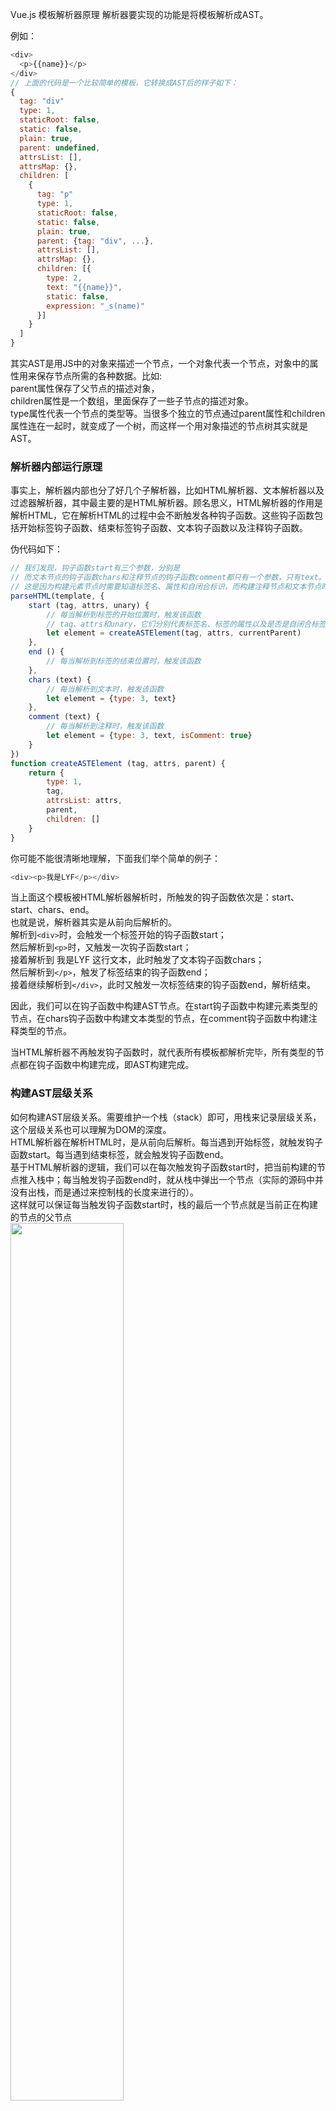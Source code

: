 Vue.js 模板解析器原理
解析器要实现的功能是将模板解析成AST。

例如：
``` javascript
<div>
  <p>{{name}}</p>
</div>
// 上面的代码是一个比较简单的模板，它转换成AST后的样子如下：
{
  tag: "div"
  type: 1,
  staticRoot: false,
  static: false,
  plain: true,
  parent: undefined,
  attrsList: [],
  attrsMap: {},
  children: [
    {
      tag: "p"
      type: 1,
      staticRoot: false,
      static: false,
      plain: true,
      parent: {tag: "div", ...},
      attrsList: [],
      attrsMap: {},
      children: [{
        type: 2,
        text: "{{name}}",
        static: false,
        expression: "_s(name)"
      }]
    }
  ]
}
```

其实AST是用JS中的对象来描述一个节点，一个对象代表一个节点，对象中的属性用来保存节点所需的各种数据。比如:<br>
parent属性保存了父节点的描述对象，<br>
children属性是一个数组，里面保存了一些子节点的描述对象。<br>
type属性代表一个节点的类型等。当很多个独立的节点通过parent属性和children属性连在一起时，就变成了一个树，而这样一个用对象描述的节点树其实就是AST。

### 解析器内部运行原理

事实上，解析器内部也分了好几个子解析器，比如HTML解析器、文本解析器以及过滤器解析器，其中最主要的是HTML解析器。顾名思义，HTML解析器的作用是解析HTML，它在解析HTML的过程中会不断触发各种钩子函数。这些钩子函数包括开始标签钩子函数、结束标签钩子函数、文本钩子函数以及注释钩子函数。

伪代码如下：
``` javascript
// 我们发现，钩子函数start有三个参数，分别是
// 而文本节点的钩子函数chars和注释节点的钩子函数comment都只有一个参数，只有text。
// 这是因为构建元素节点时需要知道标签名、属性和自闭合标识，而构建注释节点和文本节点时只需要知道文本即可。
parseHTML(template, {
    start (tag, attrs, unary) {
        // 每当解析到标签的开始位置时，触发该函数
        // tag、attrs和unary，它们分别代表标签名、标签的属性以及是否是自闭合标签。
        let element = createASTElement(tag, attrs, currentParent)
    },
    end () {
        // 每当解析到标签的结束位置时，触发该函数
    },
    chars (text) {
        // 每当解析到文本时，触发该函数
        let element = {type: 3, text}
    },
    comment (text) {
        // 每当解析到注释时，触发该函数
        let element = {type: 3, text, isComment: true}
    }
})
function createASTElement (tag, attrs, parent) {
    return {
        type: 1,
        tag,
        attrsList: attrs,
        parent,
        children: []
    }
}
```

你可能不能很清晰地理解，下面我们举个简单的例子：

``` javascript
<div><p>我是LYF</p></div>
```
当上面这个模板被HTML解析器解析时，所触发的钩子函数依次是：start、start、chars、end。<br/>
也就是说，解析器其实是从前向后解析的。<br/>
解析到`<div>`时，会触发一个标签开始的钩子函数start；<br/>
然后解析到`<p>`时，又触发一次钩子函数start；<br/>
接着解析到 我是LYF 这行文本，此时触发了文本钩子函数chars；<br/>
然后解析到`</p>`，触发了标签结束的钩子函数end；<br/>
接着继续解析到`</div>`，此时又触发一次标签结束的钩子函数end，解析结束。<br/>

因此，我们可以在钩子函数中构建AST节点。在start钩子函数中构建元素类型的节点，在chars钩子函数中构建文本类型的节点，在comment钩子函数中构建注释类型的节点。

当HTML解析器不再触发钩子函数时，就代表所有模板都解析完毕，所有类型的节点都在钩子函数中构建完成，即AST构建完成。

### 构建AST层级关系
如何构建AST层级关系。需要维护一个栈（stack）即可，用栈来记录层级关系，这个层级关系也可以理解为DOM的深度。<br>
HTML解析器在解析HTML时，是从前向后解析。每当遇到开始标签，就触发钩子函数start。每当遇到结束标签，就会触发钩子函数end。<br>
基于HTML解析器的逻辑，我们可以在每次触发钩子函数start时，把当前构建的节点推入栈中；每当触发钩子函数end时，就从栈中弹出一个节点（实际的源码中并没有出栈，而是通过来控制栈的长度来进行的）。<br>
这样就可以保证每当触发钩子函数start时，栈的最后一个节点就是当前正在构建的节点的父节点<br>
<img src="./images/data8.png" width="60%">

下面我们用一个具体的例子来描述如何从无到有构建一个带层级关系的AST。

假设有这样一个模板：
``` javascript
<div>
    <h1>我是LYF</h1>
    <p>我今年18岁</p>
</div>
```
构建AST的过程，具体如下。

(1) 模板的开始位置是div的开始标签，于是会触发钩子函数start。start触发后，会先构建一个div节点。此时发现栈是空的，这说明div节点是根节点，因为它没有父节点。最后，将div节点推入栈中，并将模板字符串中的div开始标签从模板中截取掉。

(2) 这时模板的开始位置是一些空格，这些空格会触发文本节点的钩子函数，在钩子函数里会忽略这些空格。同时会在模板中将这些空格截取掉。

(3) 这时模板的开始位置是h1的开始标签，于是会触发钩子函数start。与前面流程一样，start触发后，会先构建一个h1节点。此时发现栈的最后一个节点是div节点，这说明h1节点的父节点是div，于是将h1添加到div的子节点中，并且将h1节点推入栈中，同时从模板中将h1的开始标签截取掉。

(4) 这时模板的开始位置是一段文本，于是会触发钩子函数chars。chars触发后，会先构建一个文本节点，此时发现栈中的最后一个节点是h1，这说明文本节点的父节点是h1，于是将文本节点添加到h1节点的子节点中。由于文本节点没有子节点，所以文本节点不会被推入栈中。最后，将文本从模板中截取掉。

(5) 这时模板的开始位置是h1结束标签，于是会触发钩子函数end。end触发后，会把栈中最后一个节点弹出来。

(6) 与第(2)步一样，这时模板的开始位置是一些空格，这些空格会触发文本节点的钩子函数，在钩子函数里会忽略这些空格。同时会在模板中将这些空格截取掉。

(7) 这时模板的开始位置是p开始标签，于是会触发钩子函数start。start触发后，会先构建一个p节点。由于第(5)步已经从栈中弹出了一个节点，所以此时栈中的最后一个节点是div，这说明p节点的父节点是div。于是将p推入div的子节点中，最后将p推入到栈中，并将p的开始标签从模板中截取掉。

(8) 这时模板的开始位置又是一段文本，于是会触发钩子函数chars。当chars触发后，会先构建一个文本节点，此时发现栈中的最后一个节点是p节点，这说明文本节点的父节点是p节点。于是将文本节点推入p节点的子节点中，并将文本从模板中截取掉。

(9) 这时模板的开始位置是p的结束标签，于是会触发钩子函数end。当end触发后，会从栈中弹出一个节点出来，也就是把p标签从栈中弹出来，并将p的结束标签从模板中截取掉。

(10) 与第(2)步和第(6)步一样，这时模板的开始位置是一些空格，这些空格会触发文本节点的钩子函数并且在钩子函数里会忽略这些空格。同时会在模板中将这些空格截取掉。

(11) 这时模板的开始位置是div的结束标签，于是会触发钩子函数end。其逻辑与之前一样，把栈中的最后一个节点弹出来，也就是把div弹了出来，并将div的结束标签从模板中截取掉。

(12)这时模板已经被截取空了，也就代表着HTML解析器已经运行完毕。这时我们会发现栈已经空了，但是我们得到了一个完整的带层级关系的AST语法树。这个AST中清晰写明了每个节点的父节点、子节点及其节点类型。
 
### HTML解析器运行原理
通过前面的介绍，我们发现构建AST非常依赖HTML解析器所执行的钩子函数以及钩子函数中所提供的参数，你一定会非常好奇HTML解析器是如何解析模板的，接下来我们会详细介绍HTML解析器的运行原理。

事实上，解析HTML模板的过程就是循环的过程，简单来说就是用HTML模板字符串来循环，每轮循环都从HTML模板中通过正则匹配截取一小段字符串，然后重复以上过程，直到HTML模板被截成一个空字符串时结束循环，解析完毕，如图9-2所示。

在截取一小段字符串时，有可能截取到开始标签，也有可能截取到结束标签，又或者是文本或者注释，我们可以根据截取的字符串的类型来触发不同的钩子函数。

循环HTML模板的伪代码如下：
``` javascript
function parseHTML(html, options) {
  while (html) {
    // 截取模板字符串并触发钩子函数
  }
}
// 为了方便理解，我们手动模拟HTML解析器的解析过程。例如，下面这样一个简单的HTML模板：

<div>
  <p>{{name}}</p>
</div>
```
它在被HTML解析器解析的过程如下。

最初的HTML模板：
``` javascript
`<div id="header" @click="add">
  我是LYF
  <p>{{name}}</p>
</div>`
//开始的所有的字符串,index = 0,html="<div id="header" @click="add">↵  我是LYF↵  <p>{{name}}</p>↵</div>"
// 第一轮循环时，
// 截取出一段字符串<div id="app" @click="add"，
// 进入到解析开始标签的循环中，提取标签的属性转为key/value的形式，
// 然后截取开始标签的闭合(>)，
// 触发钩子函数start
// 标签元素进栈stack
// 截取后的结果为下面，进行下一轮的循环：index=30, html="↵  我是LYF↵  <p>{{name}}</p>↵</div>"
`
  我是LYF
  <p>{{name}}</p>
</div>`

// 第二轮循环时：
// 截取出一段字符串"↵  我是LYF↵  "，
// 触发钩子函数chars，前后去空格后塞进了currentParent.children中，
// 截取后的结果为下面，进行下一轮的循环：index=41, html="<p>{{name}}</p>↵</div>"
`<p>{{name}}</p>
</div>`

// 第三轮循环时：
// 截取出一段字符串<p，
// 进入到解析开始标签的循环中，没有可提取的标签属性退出循环，
// 然后截取开始标签的闭合(>)，
// 触发钩子函数start
// 标签元素进栈stack
// 截取后的结果为下面，进行下一轮的循环：index=44, html="{{name}}</p>↵</div>"
`{{name}}</p>
</div>`

// 第四轮循环时，截取出一段字符串{{name}}，
// 并且触发钩子函数chars，
// 触发钩子函数chars，前后去空格后塞进了currentParent.children中，
// 截取后的结果为下面，进行下一轮的循环：index=52, html="</p>↵</div>"
`</p>
</div>`

// 第五轮循环时，截取出一段字符串</p>，
// 触发钩子函数end，
// 标签元素出栈stack
// 父标签的子元素压入children.push(element)
// 截取后的结果为下面，进行下一轮的循环：index=56, html="↵</div>"
`
</div>`

// 第六轮循环时，截取出一段字符串"↵"
// 并且触发钩子函数chars，
// 触发钩子函数chars，前后去空格后("↵"替换为‘ ’)塞进了currentParent.children中，
// 截取后的结果为下面，进行下一轮的循环：index=57, html="</div>"
`</div>`

// 第七轮循环时，截取出一段字符串</div>
// 触发钩子函数end，
// 标签元素出栈stack
// 父标签的子元素压入children.push(element)
// 截取后的结果为下面，进行下一轮的循环：index=56, html="↵</div>"
``

// 第八轮循环时，剩余字符串为假，退出循环，解析完毕

ast结构为下所示

ast = {
  type: 1,
  tag: "div",
  attrsList: [
    {"name": "id", value: "header", start: 5, end: 16},
    {"name": "@click", value: "add", start: 17, end: 29}
  ],
  attrsMap: {"id": "header", "@click": "add"},
  rawAttrsMap: {
    id: {"name": "id", value: "header", start: 5, end: 16},
    "@click": {"name": "@click", value: "add", start: 17, end: 29}
  },
  plain: false,
  attrs: [{"name": "id", "value": "header", "dynamic": undefined, start: 5, end: 16}],
  hasBindings: true,
  events:{"click":{"value": "add",dynamic: false,start: 17,end: 29}},
  parent: undefined,
  start: 0,
  end: 63,
  children: [
    {"type": 3, text: "↵  我是LYF↵  ", start: 30, end: 41},
    {
      type: 1,
      tag: "p",
      attrsList: [],
      attrsMap: {},
      rawAttrsMap: {},
      parent: {"type": 1, tag: "div"},
      children: [{
        type: 2,
        expression: "_s(name)",
        tokens: [{"@binding": "name"}],
        text: "{{name}}",
        start: 44,
        end: 52
      }],
      start: 41,
      end: 56,
      plain: true
    }
  ]
}
```
<img src="./images/data10.png" width="60%">
<img src="./images/data11.png" width="60%">

* 判断父级元素是不是纯文本内容元素，纯文本内容元素呢？script、style和textarea这三种元素叫作纯文本内容元素
  * 父元素不是纯文本内容元素
    1. 判断模板是不是以开始标签（‘<’）开头？
        1. 判断是不是Comment注释 
        2. 判断是不是conditionalComment
        3. 判断是不是Doctype
        4. 判断是不是End tag<br>
            匹配栈，从后往前开始匹配，找到第一个对应的开始标签然后出栈<br>
            如果没有匹配到，判断是不是自闭合标签<br>
        5. 判断是不是Start tag<br>
            提取属性,构造属性结构，属性结构如图11<br>
            匹配开始标签的结束<br>
            匹配后面的空白字符串<br>
            调用start钩子<br>
        6. 判断是不是以上都不是但是以“<”开头的纯文本
    2. 是以开始标签（‘<’）开头,<br>
        截取从'<'开始到结尾的剩余字符串 rest = `<p>{{name}}</p>`
            判断rest不是以结束标签为开始<br>
                并且不是以开始标签为开始<br>
                并且不是以注释标签为开始<br>
                    获取下一个“<” 的下标 next=rest.indexOf('<', 1)<br>
                    并修改针对当前的下一个“<” 的位置<br>
                    textEnd += next<br>
                    剩余字符串修改为从下一个“<”开始到结尾的字符串 rest=html.slice(textEnd)<br>
            不满足以上的条件即不更改剩余字符串 <br>
              那么当前的文本为 text = html.substring(0, textEnd)
    3. 调用文本 chars 钩子
  * 父元素是纯文本内容元<br>
    纯文本内容元素 的处理script、style和textarea 


HTML解析器的全部逻辑都是在循环中执行，循环结束就代表解析结束。接下来，我们要讨论的重点是HTML解析器在循环中都干了些什么事。
那就是每一轮截取字符串时，都是在整个模板的开始位置截取(源码中是通过字符串的下标来控制当前截取到哪里来，并从这个位置开始截取到最后advance这个方法)。我们根据模板开始位置的片段类型，进行不同的截取操作。

<img src="./images/data9.png" width="609%">

这些被截取的片段分很多种类型，示例如下。
``` javascript
`<div id="header" @click="add">
  我是LYF
</div>`
开始标签，例如<div id="header" @click="add"。
开始标签的结束，例如>。
标签的内容 例如 我是LYF
结束标签，例如</div>。
HTML注释，例如<!-- 我是注释 -->。
DOCTYPE，例如<!DOCTYPE html>。
条件注释，例如<!--[if !IE]>-->我是注释<!--<![endif]-->。
文本，例如 我是LYF。
通常，最常见的是开始标签、结束标签、文本以及注释。
```
#### 截取开始标签
每一轮循环都是从模板的最前面截取，所以只有模板以开始标签开头，才需要进行开始标签的截取操作。<br>
那么，如何确定模板是不是以开始标签开头？<br>
在HTML解析器中，想分辨出模板是否以开始标签开头并不难，我们需要先判断HTML模板是不是以<开头。<br>
如果HTML模板的第一个字符不是<，那么它一定不是以开始标签开头的模板，所以不需要进行开始标签的截取操作。<br>
如果HTML模板以<开头，那么说明它至少是一个以标签开头的模板，但这个标签到底是什么类型的标签，还需要进一步确认。<br>
如果模板以<开头，那么它有可能是以开始标签开头的模板，同时它也有可能是以结束标签开头的模板，还有可能是注释等其他标签，因为这些类型的片段都以<开头。那么，要进一步确定模板是不是以开始标签开头，还需要借助正则表达式来分辨模板的开始位置是否符合开始标签的特征。<br>

那么，如何使用正则表达式来匹配模板以开始标签开头？我们看下面的代码：

``` javascript
const ncname = '[a-zA-Z_][\\w\\-\\.]*'
const qnameCapture = `((?:${ncname}\\:)?${ncname})`
const startTagOpen = new RegExp(`^<${qnameCapture}`)
// 以开始标签开始的模板 
'<div></div>'.match(startTagOpen) // ["<div", "div", index: 0, input: "<div></div>"]
// 以结束标签开始的模板
'</div><div>我是Berwin</div>'.match(startTagOpen) // null
// 以文本开始的模板
'我是Berwin</p>'.match(startTagOpen) // null
```

通过上面的例子可以看到，只有``` javascript '<div></div>' ```可以成功匹配，而以``` javascript</div>```开头的或者以文本开头的模板都无法成功匹配。

当HTML解析器解析到标签开始时，会触发钩子函数start，同时会给出三个参数，分别是标签名（tagName）、属性（attrs）以及自闭合标识（unary）。<br>
因此，在分辨出模板以开始标签开始之后，需要将标签名、属性以及自闭合标识解析出来。<br>
在分辨模板是否以开始标签开始时，就可以得到标签名，而属性和自闭合标识则需要进一步解析。<br>

当完成上面的解析后，我们可以得到这样一个数据结构：
``` javascript
const start = '<div></div>'.match(startTagOpen)
if (start) {
    const match = {
        tagName: start[1],
        attrs: []
    }
}
```
这里有一个细节很重要：在前面的例子中，我们匹配到的开始标签并不全。例如：

const ncname = '[a-zA-Z_][\\w\\-\\.]*'
const qnameCapture = `((?:${ncname}\\:)?${ncname})`
const startTagOpen = new RegExp(`^<${qnameCapture}`)

'<div></div>'.match(startTagOpen)
// ["<div", "div", index: 0, input: "<div></div>"]

'<p></p>'.match(startTagOpen)
// ["<p", "p", index: 0, input: "<p></p>"]

'<div class="box"></div>'.match(startTagOpen)
// ["<div", "div", index: 0, input: "<div class="box"></div>"]
可以看出，上面这个正则表达式虽然可以分辨出模板是否以开始标签开头，但是它的匹配规则并不是匹配整个开始标签，而是开始标签的一小部分。

事实上，开始标签被拆分成三个小部分，分别是标签名、属性和结尾<br>
通过“标签名”这一段字符，就可以分辨出模板是否以开始标签开头，此后要想得到属性和自闭合标识，则需要进一步解析。<br>

1. 解析标签属性
在分辨模板是否以开始标签开头时，会将开始标签中的标签名这一小部分截取掉，因此在解析标签属性时，我们得到的模板是下面伪代码中的样子：

' class="box"></div>'
通常，标签属性是可选的，一个标签的属性有可能存在，也有可能不存在，所以需要判断标签是否存在属性，如果存在，对它进行截取。

下面的伪代码展示了如何解析开始标签中的属性，但是它只能解析一个属性：

const attribute = /^\s*([^\s"'<>\/=]+)(?:\s*(=)\s*(?:"([^"]*)"+|'([^']*)'+|([^\s"'=<>`]+)))?/
let html = ' class="box"></div>'
let attr = html.match(attribute)
html = html.substring(attr[0].length)
console.log(attr)
// [' class="box"', 'class', '=', 'box', undefined, undefined, index: 0, input: ' class="box"></div>']
如果标签上有很多属性，那么上面的处理方式就不足以支撑解析任务的正常运行。例如下面的代码：

const attribute = /^\s*([^\s"'<>\/=]+)(?:\s*(=)\s*(?:"([^"]*)"+|'([^']*)'+|([^\s"'=<>`]+)))?/
let html = ' class="box" id="el"></div>'
let attr = html.match(attribute)
html = html.substring(attr[0].length)
console.log(attr)
// [' class="box"', 'class', '=', 'box', undefined, undefined, index: 0, input: ' class="box" id="el"></div>']
可以看到，这里只解析出了class属性，而id属性没有解析出来。

此时剩余的HTML模板是这样的：

' id="el"></div>'
所以属性也可以分成多个小部分，一小部分一小部分去解析与截取。

解决这个问题时，我们只需要每解析一个属性就截取一个属性。如果截取完后，剩下的HTML模板依然符合标签属性的正则表达式，那么说明还有剩余的属性需要处理，此时就重复执行前面的流程，直到剩余的模板不存在属性，也就是剩余的模板不存在符合正则表达式所预设的规则。

例如：

const startTagClose = /^\s*(\/?)>/
const attribute = /^\s*([^\s"'<>\/=]+)(?:\s*(=)\s*(?:"([^"]*)"+|'([^']*)'+|([^\s"'=<>`]+)))?/
let html = ' class="box" id="el"></div>'
let end, attr
const match = {tagName: 'div', attrs: []}

while (!(end = html.match(startTagClose)) && (attr = html.match(attribute))) {
    html = html.substring(attr[0].length)
    match.attrs.push(attr)
}
上面这段代码的意思是，如果剩余HTML模板不符合开始标签结尾部分的特征，并且符合标签属性的特征，那么进入到循环中进行解析与截取操作。

通过match方法解析出的结果为：

{
    tagName: 'div',
    attrs: [
        [' class="box"', 'class', '=', 'box', null, null],
        [' id="el"', 'id','=', 'el', null, null]
    ]
}
可以看到，标签中的两个属性都已经解析好并且保存在了attrs中。

此时剩余模板是下面的样子：

"></div>"
我们将属性解析后的模板与解析之前的模板进行对比：

// 解析前的模板
' class="box" id="el"></div>'

// 解析后的模板
'></div>'

// 解析前的数据
{
    tagName: 'div',
    attrs: []
}

// 解析后的数据
{
    tagName: 'div',
    attrs: [
        [' class="box"', 'class', '=', 'box', null, null],
        [' id="el"', 'id','=', 'el', null, null]
    ]
}
可以看到，标签上的所有属性都已经被成功解析出来，并保存在attrs属性中。

2. 解析自闭合标识
如果我们接着上面的例子继续解析的话，目前剩余的模板是下面这样的：

'></div>'
开始标签中结尾部分解析的主要目的是解析出当前这个标签是否是自闭合标签。

举个例子：

<div></div>
这样的div标签就不是自闭合标签，而下面这样的input标签就属于自闭合标签：

<input type="text" />
自闭合标签是没有子节点的，所以前文中我们提到构建AST层级时，需要维护一个栈，而一个节点是否需要推入到栈中，可以使用这个自闭合标识来判断。

那么，如何解析开始标签中的结尾部分呢？看下面这段代码：

function parseStartTagEnd (html) {
  const startTagClose = /^\s*(\/?)>/
  const end = html.match(startTagClose)
  const match = {}

  if (end) {
      match.unarySlash = end[1]
      html = html.substring(end[0].length)
      return match
  }
}

console.log(parseStartTagEnd('></div>')) // {unarySlash: ""}
console.log(parseStartTagEnd('/><div></div>')) // {unarySlash: "/"}
这段代码可以正确解析出开始标签是否是自闭合标签。

从代码中打印出来的结果可以看到，自闭合标签解析后的unarySlash属性为/，而非自闭合标签为空字符串。

3. 实现源码
前面解析开始标签时，我们将其拆解成了三个部分，分别是标签名、属性和结尾。我相信你已经对开始标签的解析有了一个清晰的认识，接下来看一下Vue.js中真实的代码是什么样的：

const ncname = '[a-zA-Z_][\\w\\-\\.]*'
const qnameCapture = `((?:${ncname}\\:)?${ncname})`
const startTagOpen = new RegExp(`^<${qnameCapture}`)
const startTagClose = /^\s*(\/?)>/

function advance (n) {
    html = html.substring(n)
}

function parseStartTag () {
    // 解析标签名，判断模板是否符合开始标签的特征
    const start = html.match(startTagOpen)
    if (start) {
        const match = {
            tagName: start[1],
            attrs: []
        }
        advance(start[0].length)
        
        // 解析标签属性
        let end, attr
        while (!(end = html.match(startTagClose)) && (attr = html.match(attribute))) {
            advance(attr[0].length)
            match.attrs.push(attr)
        }
        
        // 判断是否是自闭合标签
        if (end) {
            match.unarySlash = end[1]
            advance(end[0].length)
            return match
        }
    }
}
上面的代码是Vue.js中解析开始标签的源码，这段代码中的html变量是HTML模板。

调用parseStartTag就可以将剩余模板开始部分的开始标签解析出来。如果剩余HTML模板的开始部分不符合开始标签的正则表达式规则，那么调用parseStartTag就会返回undefined。因此，判断剩余模板是否符合开始标签的规则，只需要调用parseStartTag即可。如果调用它后得到了解析结果，那么说明剩余模板的开始部分符合开始标签的规则，此时将解析出来的结果取出来并调用钩子函数start即可：

// 开始标签
const startTagMatch = parseStartTag()
if (startTagMatch) {
    handleStartTag(startTagMatch)
    continue
}
前面我们说过，所有解析操作都运行在循环中，所以continue的意思是这一轮的解析工作已经完成，可以进行下一轮解析工作。

从代码中可以看出，如果调用parseStartTag之后有返回值，那么会进行开始标签的处理，其处理逻辑主要在handleStartTag中。这个函数的主要目的就是将tagName、attrs和unary等数据取出来，然后调用钩子函数将这些数据放到参数中。

截取结束标签
结束标签的截取要比开始标签简单得多，因为它不需要解析什么，只需要分辨出当前是否已经截取到结束标签，如果是，那么触发钩子函数就可以了。

那么，如何分辨模板已经截取到结束标签了呢？其道理其实和开始标签的截取相同。

如果HTML模板的第一个字符不是<，那么一定不是结束标签。只有HTML模板的第一个字符是<时，我们才需要进一步确认它到底是不是结束标签。

进一步确认时，我们只需要判断剩余HTML模板的开始位置是否符合正则表达式中定义的规则即可：

const ncname = '[a-zA-Z_][\\w\\-\\.]*'
const qnameCapture = `((?:${ncname}\\:)?${ncname})`
const endTag = new RegExp(`^<\\/${qnameCapture}[^>]*>`)

const endTagMatch = '</div>'.match(endTag)
const endTagMatch2 = '<div>'.match(endTag)

console.log(endTagMatch) // ["</div>", "div", index: 0, input: "</div>"]
console.log(endTagMatch2) // null
上面代码可以分辨出剩余模板是否是结束标签。当分辨出结束标签后，需要做两件事，一件事是截取模板，另一件事是触发钩子函数。而Vue.js中相关源码被精简后如下：

const endTagMatch = html.match(endTag)
if (endTagMatch) {
    html = html.substring(endTagMatch[0].length)
    options.end(endTagMatch[1])
    continue
}
可以看出，先对模板进行截取，然后触发钩子函数。

截取注释
分辨模板是否已经截取到注释的原理与开始标签和结束标签相同，先判断剩余HTML模板的第一个字符是不是<，如果是，再用正则表达式来进一步匹配：

const comment = /^<!--/

if (comment.test(html)) {
    const commentEnd = html.indexOf('-->')

    if (commentEnd >= 0) {
        if (options.shouldKeepComment) {
            options.comment(html.substring(4, commentEnd))
        }
        html = html.substring(commentEnd + 3)
        continue
    }
}
在上面的代码中，我们使用正则表达式来判断剩余的模板是否符合注释的规则，如果符合，就将这段注释文本截取出来。

这里有一个有意思的地方，那就是注释的钩子函数可以通过选项来配置，只有options.shouldKeepComment为真时，才会触发钩子函数，否则只截取模板，不触发钩子函数。

9.3.5 截取条件注释
条件注释不需要触发钩子函数，我们只需要把它截取掉就行了。

截取条件注释的原理与截取注释非常相似，如果模板的第一个字符是<，并且符合我们事先用正则表达式定义好的规则，就说明需要进行条件注释的截取操作。

在下面的代码中，我们通过indexOf找到条件注释结束位置的下标，然后将结束位置前的字符都截取掉：

const conditionalComment = /^<!\[/
if (conditionalComment.test(html)) {
    const conditionalEnd = html.indexOf(']>')

    if (conditionalEnd >= 0) {
        html = html.substring(conditionalEnd + 2)
        continue
    }
}
我们来举个例子：

const conditionalComment = /^<!\[/
let html = '<![if !IE]><link href="non-ie.css" rel="stylesheet"><![endif]>'
if (conditionalComment.test(html)) {
    const conditionalEnd = html.indexOf(']>')
    if (conditionalEnd >= 0) {
        html = html.substring(conditionalEnd + 2)
    }
}

console.log(html) // '<link href="non-ie.css" rel="stylesheet"><![endif]>'
从打印结果中可以看到，HTML中的条件注释部分截取掉了。

通过这个逻辑可以发现，在Vue.js中条件注释其实没有用，写了也会被截取掉，通俗一点说就是写了也白写。

截取DOCTYPE
DOCTYPE与条件注释相同，都是不需要触发钩子函数的，只需要将匹配到的这一段字符截取掉即可。下面的代码将DOCTYPE这段字符匹配出来后，根据它的length属性来决定要截取多长的字符串：

const doctype = /^<!DOCTYPE [^>]+>/i
const doctypeMatch = html.match(doctype)
if (doctypeMatch) {
    html = html.substring(doctypeMatch[0].length)
    continue
}
示例如下：

const doctype = /^<!DOCTYPE [^>]+>/i
let html = '<!DOCTYPE html><html lang="en"><head></head><body></body></html>'
const doctypeMatch = html.match(doctype)
if (doctypeMatch) {
    html = html.substring(doctypeMatch[0].length)
}

console.log(html) // '<html lang="en"><head></head><body></body></html>'
从打印结果可以看到，HTML中的DOCTYPE被成功截取掉了。

截取文本
若想分辨在本轮循环中HTML模板是否已经截取到文本，其实很简单，我们甚至不需要使用正则表达式。

在前面的其他标签类型中，我们都会判断剩余HTML模板的第一个字符是否是<，如果是，再进一步确认到底是哪种类型。这是因为以<开头的标签类型太多了，如开始标签、结束标签和注释等。然而文本只有一种，如果HTML模板的第一个字符不是<，那么它一定是文本了。

例如：

我是文本</div>
上面这段HTML模板并不是以<开头的，所以可以断定它是以文本开头的。

那么，如何从模板中将文本解析出来呢？我们只需要找到下一个<在什么位置，这之前的所有字符都属于文本，如图9-4所示。

尖括号前面的字符都属于文本
图9-4 尖括号前面的字符都属于文本

在代码中可以这样实现：

while (html) {
    let text
    let textEnd = html.indexOf('<')
    
    // 截取文本
    if (textEnd >= 0) {
        text = html.substring(0, textEnd)
        html = html.substring(textEnd)
    }

    // 如果模板中找不到<，就说明整个模板都是文本
    if (textEnd < 0) {
        text = html
        html = ''
    }

    // 触发钩子函数
    if (options.chars && text) {
        options.chars(text)
    }
}
上面的代码共有三部分逻辑。

第一部分是截取文本，这在前面介绍过了。<之前的所有字符都是文本，直接使用html.substring从模板的最开始位置截取到<之前的位置，就可以将文本截取出来。

第二部分是一个条件：如果在整个模板中都找不到<，那么说明整个模板全是文本。

第三部分是触发钩子函数并将截取出来的文本放到参数中。

关于文本，还有一个特殊情况需要处理：如果<是文本的一部分，该如何处理？

举个例子：

1<2</div>
在上面这样的模板中，如果只截取第一个<前面的字符，最后被截取出来的将只有1，而不能把所有文本都截取出来。

那么，该如何解决这个问题呢？

有一个思路是，如果将<前面的字符截取完之后，剩余的模板不符合任何需要被解析的片段的类型，就说明这个<是文本的一部分。

什么是需要被解析的片段的类型？在9.3.1节中，我们说过HTML解析器是一段一段截取模板的，而被截取的每一段都符合某种类型，这些类型包括开始标签、结束标签和注释等。

说的再具体一点，那就是上面这段代码中的1被截取完之后，剩余模板是下面的样子：

<2</div>
<2符合开始标签的特征么？不符合。

<2符合结束标签的特征么？不符合。

<2符合注释的特征么？不符合。

当剩余的模板什么都不符合时，就说明<属于文本的一部分。

当判断出<是属于文本的一部分后，我们需要做的事情是找到下一个<并将其前面的文本截取出来加到前面截取了一半的文本后面。

这里还用上面的例子，第二个<之前的字符是<2，那么把<2截取出来后，追加到上一次截取出来的1的后面，此时的结果是：

1<2
截取后剩余的模板是：

</div>
如果剩余的模板依然不符合任何被解析的类型，那么重复此过程。直到所有文本都解析完。

说完了思路，我们看一下具体的实现，伪代码如下：

while (html) {
    let text, rest, next
    let textEnd = html.indexOf('<')
    
    // 截取文本
    if (textEnd >= 0) {
        rest = html.slice(textEnd)
        while (
            !endTag.test(rest) &&
            !startTagOpen.test(rest) &&
            !comment.test(rest) &&
            !conditionalComment.test(rest)
        ) {
            // 如果'<'在纯文本中，将它视为纯文本对待
            next = rest.indexOf('<', 1)
            if (next < 0) break
            textEnd += next
            rest = html.slice(textEnd)
        }
        text = html.substring(0, textEnd)
        html = html.substring(textEnd)
    }
    
    // 如果模板中找不到<，那么说明整个模板都是文本
    if (textEnd < 0) {
        text = html
        html = ''
    }
    
    // 触发钩子函数
    if (options.chars && text) {
        options.chars(text)
    }
}
在代码中，我们通过while来解决这个问题（注意是里面的while）。如果剩余的模板不符合任何被解析的类型，那么重复解析文本，直到剩余模板符合被解析的类型为止。

在上面的代码中，endTag、startTagOpen、comment和conditionalComment都是正则表达式，分别匹配结束标签、开始标签、注释和条件注释。

在Vue.js源码中，截取文本的逻辑和其他的实现思路一致。

纯文本内容元素的处理
什么是纯文本内容元素呢？script、style和textarea这三种元素叫作纯文本内容元素。解析它们的时候，会把这三种标签内包含的所有内容都当作文本处理。那么，具体该如何处理呢？

前面介绍开始标签、结束标签、文本、注释的截取时，其实都是默认当前需要截取的元素的父级元素不是纯文本内容元素。事实上，如果要截取元素的父级元素是纯文本内容元素的话，处理逻辑将完全不一样。

事实上，在while循环中，最外层的判断条件就是父级元素是不是纯文本内容元素。例如下面的伪代码：

while (html) {
    if (!lastTag || !isPlainTextElement(lastTag)) {
        // 父元素为正常元素的处理逻辑
    } else {
        // 父元素为script、style、textarea的处理逻辑
    }
}
在上面的代码中，lastTag代表父元素。可以看到，在while中，首先进行判断，如果父元素不存在或者不是纯文本内容元素，那么进行正常的处理逻辑，也就是前面介绍的逻辑。

而当父元素是script这种纯文本内容元素时，会进入到else这个语句里面。由于纯文本内容元素都被视作文本处理，所以我们的处理逻辑就变得很简单，只需要把这些文本截取出来并触发钩子函数chars，然后再将结束标签截取出来并触发钩子函数end。

也就是说，如果父标签是纯文本内容元素，那么本轮循环会一次性将这个父标签给处理完毕。

伪代码如下：

while (html) {
    if (!lastTag || !isPlainTextElement(lastTag)) {
        // 父元素为正常元素的处理逻辑
    } else {
        // 父元素为script、style、textarea的处理逻辑
        const stackedTag = lastTag.toLowerCase()
        const reStackedTag = reCache[stackedTag] || (reCache[stackedTag] = new RegExp('([\\s\\S]*?)(</' + stackedTag + '[^>]*>)', 'i'))
        const rest = html.replace(reStackedTag, function (all, text) {
            if (options.chars) {
                options.chars(text)
            }
            return ''
        })
        html = rest
        options.end(stackedTag)
    }
}
上面代码中的正则表达式可以匹配结束标签前包括结束标签自身在内的所有文本。

我们可以给replace方法的第二个参数传递一个函数。在这个函数中，我们得到了参数text（代表结束标签前的所有内容），触发了钩子函数chars并把text放到钩子函数的参数中传出去。最后，返回了一个空字符串，代表将匹配到的内容都截掉了。注意，这里的截掉会将内容和结束标签一起截取掉。

最后，调用钩子函数end并将标签名放到参数中传出去，代表本轮循环中的所有逻辑都已处理完毕。

假如我们现在有这样一个模板：

<div id="el">
    <script>console.log(1)</script>
</div>
当解析到script中的内容时，模板是下面的样子：

console.log(1)</script>
</div>
此时父元素为script，所以会进入到else中的逻辑进行处理。在其处理过程中，会触发钩子函数chars和end。

钩子函数chars的参数为script中的所有内容，本例中大概是下面的样子：

chars('console.log(1)')
钩子函数end的参数为标签名，本例中是script。

处理后的剩余模板如下：

</div>
使用栈维护DOM层级
通过前面几节的介绍，特别是9.3.8节中的介绍，你一定会感到很奇怪，如何知道父元素是谁？

在前面几节中，我们并没有介绍HTML解析器内部其实也有一个栈来维护DOM层级关系，其逻辑与9.2.1节相同：就是每解析到开始标签，就向栈中推进去一个；每解析到标签结束，就弹出来一个。因此，想取到父元素并不难，只需要拿到栈中的最后一项即可。

同时，HTML解析器中的栈还有另一个作用，它可以检测出HTML标签是否正确闭合。例如：

<div><p></div>
在上面的代码中，p标签忘记写结束标签，那么当HTML解析器解析到div的结束标签时，栈顶的元素却是p标签。这个时候从栈顶向栈底循环找到div标签，在找到div标签之前遇到的所有其他标签都是忘记了闭合的标签，而Vue.js会在非生产环境下在控制台打印警告提示。


整体逻辑
前面我们把开始标签、结束标签、注释、文本、纯文本内容元素等的截取方式拆分开，单独进行了详细介绍。本节中，我们就来介绍如何将这些解析方式组装起来完成HTML解析器的功能。

首先，HTML解析器是一个函数。就像9.2节介绍的那样，HTML解析器最终的目的是实现这样的功能：

parseHTML(template, {
    start (tag, attrs, unary) {
        // 每当解析到标签的开始位置时，触发该函数
    },
    end () {
        // 每当解析到标签的结束位置时，触发该函数
    },
    chars (text) {
        // 每当解析到文本时，触发该函数
    },
    comment (text) {
        // 每当解析到注释时，触发该函数
    }
})
所以HTML解析器在实现上肯定是一个函数，它有两个参数——模板和选项：

export function parseHTML (html, options) {
    // 做点什么
}
我们的模板是一小段一小段去截取与解析的，所以需要一个循环来不断截取，直到全部截取完毕：

export function parseHTML (html, options) {
    while (html) {
        // 做点什么
    }
}
在循环中，首先要判断父元素是不是纯文本内容元素，因为不同类型父节点的解析方式将完全不同：

export function parseHTML (html, options) {
    while (html) {
        if (!lastTag || !isPlainTextElement(lastTag)) {
            // 父元素为正常元素的处理逻辑
        } else {
            // 父元素为script、style、textarea的处理逻辑
        }
    }
}
在上面的代码中，我们发现这里已经把整体逻辑分成了两部分，一部分是父标签是正常标签的逻辑，另一部分是父标签是script、style、textarea这种纯文本内容元素的逻辑。

如果父标签为正常的元素，那么有几种情况需要分别处理，比如需要分辨出当前要解析的一小段模板到底是什么类型。是开始标签？还是结束标签？又或者是文本？

我们把所有需要处理的情况都列出来，有下面几种情况：

文本
注释
条件注释
DOCTYPE
结束标签
开始标签
我们会发现，在这些需要处理的类型中，除了文本之外，其他都是以标签形式存在的，而标签是以<开头的。

所以逻辑就很清晰了，我们先根据<来判断需要解析的字符是文本还是其他的：

export function parseHTML (html, options) {
    while (html) {
        if (!lastTag || !isPlainTextElement(lastTag)) {
            let textEnd = html.indexOf('<')
            if (textEnd === 0) {
                // 做点什么
            }
            
            let text, rest, next
            if (textEnd >= 0) {
                // 解析文本
            }
            
            if (textEnd < 0) {
                text = html
                html = ''
            }
            
            if (options.chars && text) {
                options.chars(text)
            }
        } else {
            // 父元素为script、style、textarea的处理逻辑
        }
    }
}
在上面的代码中，我们可以通过<来分辨是否需要进行文本解析。

如果通过<分辨出即将解析的这一小部分字符不是文本而是标签类，那么标签类有那么多类型，我们需要进一步分辨具体是哪种类型：

export function parseHTML (html, options) {
    while (html) {
        if (!lastTag || !isPlainTextElement(lastTag)) {
            let textEnd = html.indexOf('<')
            if (textEnd === 0) {
                // 注释
                if (comment.test(html)) {
                    // 注释的处理逻辑
                    continue
                }
                
                // 条件注释
                if (conditionalComment.test(html)) {
                    // 条件注释的处理逻辑
                    continue
                }
                
                // DOCTYPE
                const doctypeMatch = html.match(doctype)
                if (doctypeMatch) {
                    // DOCTYPE的处理逻辑
                    continue
                }
                
                // 结束标签
                const endTagMatch = html.match(endTag)
                if (endTagMatch) {
                    // 结束标签的处理逻辑
                    continue
                }
                
                // 开始标签
                const startTagMatch = parseStartTag()
                if (startTagMatch) {
                    // 开始标签的处理逻辑
                    continue
                }
            }
            
            let text, rest, next
            if (textEnd >= 0) {
                // 解析文本
            }
            
            if (textEnd < 0) {
                text = html
                html = ''
            }
            
            if (options.chars && text) {
                options.chars(text)
            }
        } else {
            // 父元素为script、style、textarea的处理逻辑
        }
    }
}
关于不同类型的具体处理方式，前面已经详细介绍过，这里不再重复。

文本解析器
文本解析器的作用是解析文本。你可能会觉得很奇怪，文本不是在HTML解析器中被解析出来了么？准确地说，文本解析器是对HTML解析器解析出来的文本进行二次加工。为什么要进行二次加工？

文本其实分两种类型，一种是纯文本，另一种是带变量的文本。例如下面这样的文本是纯文本：

Hello LYF
而下面这样的是带变量的文本：

Hello {{name}}
在Vue.js模板中，我们可以使用变量来填充模板。而HTML解析器在解析文本时，并不会区分文本是否是带变量的文本。如果是纯文本，不需要进行任何处理；但如果是带变量的文本，那么需要使用文本解析器进一步解析。因为带变量的文本在使用虚拟DOM进行渲染时，需要将变量替换成变量中的值。

每当HTML解析器解析到文本时，都会触发chars函数，并且从参数中得到解析出的文本。在chars函数中，我们需要构建文本类型的AST，并将它添加到父节点的children属性中。

而在构建文本类型的AST时，纯文本和带变量的文本是不同的处理方式。如果是带变量的文本，我们需要借助文本解析器对它进行二次加工，其代码如下：

parseHTML(template, {
    start (tag, attrs, unary) {
        // 每当解析到标签的开始位置时，触发该函数
    },
    end () {
        // 每当解析到标签的结束位置时，触发该函数
    },
    chars (text) {
        text = text.trim()
        if (text) {
            const children = currentParent.children
            let expression
            if (expression = parseText(text)) {
                children.push({
                    type: 2,
                    expression,
                    text
                })
            } else {
                children.push({
                    type: 3,
                    text
                })
            }
        }
    },
    comment (text) {
        // 每当解析到注释时，触发该函数
    }
})
在chars函数中，如果执行parseText后有返回结果，则说明文本是带变量的文本，并且已经通过文本解析器（parseText）二次加工，此时构建一个带变量的文本类型的AST并将其添加到父节点的children属性中。否则，就直接构建一个普通的文本节点并将其添加到父节点的children属性中。而代码中的currentParent是当前节点的父节点，也就是前面介绍的栈中的最后一个节点。

假设chars函数被触发后，我们得到的text是一个带变量的文本：

"Hello {{name}}"
这个带变量的文本被文本解析器解析之后，得到的expression变量是这样的：

"Hello "+_s(name)
上面代码中的_s其实是下面这个toString函数的别名：

function toString (val) {
    return val == null
        ? ''
        : typeof val === 'object'
            ? JSON.stringify(val, null, 2)
            : String(val)
}
假设当前上下文中有一个变量name，其值为Berwin，那么expression中的内容被执行时，它的内容是不是就是Hello Berwin了？

我们举个例子：

var obj = {name: 'Berwin'}
with(obj) {
    function toString (val) {
        return val == null
            ? ''
            : typeof val === 'object'
                ? JSON.stringify(val, null, 2)
                : String(val)
    }
    console.log("Hello "+toString(name)) // "Hello Berwin"
}
在上面的代码中，我们打印出来的结果是"Hello Berwin"。

事实上，最终AST会转换成代码字符串放在with中执行，这部分内容会在第11章中详细介绍。

接着，我们详细介绍如何加工文本，也就是文本解析器的内部实现原理。

在文本解析器中，第一步要做的事情就是使用正则表达式来判断文本是否是带变量的文本，也就是检查文本中是否包含{{xxx}}这样的语法。如果是纯文本，则直接返回undefined；如果是带变量的文本，再进行二次加工。所以我们的代码是这样的：

function parseText (text) {
    const tagRE = /\{\{((?:.|\n)+?)\}\}/g
    if (!tagRE(text)) {
        return
    }
}
在上面的代码中，如果是纯文本，则直接返回。如果是带变量的文本，该如何处理呢？

一个解决思路是使用正则表达式匹配出文本中的变量，先把变量左边的文本添加到数组中，然后把变量改成_s(x)这样的形式也添加到数组中。如果变量后面还有变量，则重复以上动作，直到所有变量都添加到数组中。如果最后一个变量的后面有文本，就将它添加到数组中。

这时我们其实已经有一个数组，数组元素的顺序和文本的顺序是一致的，此时将这些数组元素用+连起来变成字符串，就可以得到最终想要的效果

文本解析过程
图9-5 文本解析过程

在图9-5中，最上面的字符串代表即将解析的文本，中间两个方块代表数组中的两个元素。最后，使用数组方法join将这两个元素合并成一个字符串。

具体实现代码如下：

function parseText (text) {
    const tagRE = /\{\{((?:.|\n)+?)\}\}/g
    if (!tagRE.test(text)) {
        return
    }

    const tokens = []
    let lastIndex = tagRE.lastIndex = 0
    let match, index
    while ((match = tagRE.exec(text))) {
        index = match.index
        // 先把 {{ 前边的文本添加到tokens中
        if (index > lastIndex) {
            tokens.push(JSON.stringify(text.slice(lastIndex, index)))
        }
        // 把变量改成`_s(x)`这样的形式也添加到数组中
        tokens.push(`_s(${match[1].trim()})`)
        
        // 设置lastIndex来保证下一轮循环时，正则表达式不再重复匹配已经解析过的文本
        lastIndex = index + match[0].length
    }
    
    // 当所有变量都处理完毕后，如果最后一个变量右边还有文本，就将文本添加到数组中
    if (lastIndex < text.length) {
        tokens.push(JSON.stringify(text.slice(lastIndex)))
    }
    return tokens.join('+')
}
这是文本解析器的全部代码，代码并不多，逻辑也不是很复杂。

这段代码有一个很关键的地方在lastIndex：每处理完一个变量后，会重新设置lastIndex的位置，这样可以保证如果后面还有其他变量，那么在下一轮循环时可以从lastIndex的位置开始向后匹配，而lastIndex之前的文本将不再被匹配。

下面用文本解析器解析不同的文本看看：

parseText('你好{{name}}')
// '"你好 "+_s(name)'

parseText('你好Berwin')
// undefined

parseText('你好{{name}}, 你今年已经{{age}}岁啦')
// '"你好"+_s(name)+", 你今年已经"+_s(age)+"岁啦"'
从上面代码的打印结果可以看到，文本已经被正确解析了。

9.5 总结
解析器的作用是通过模板得到AST（抽象语法树）。

生成AST的过程需要借助HTML解析器，当HTML解析器触发不同的钩子函数时，我们可以构建出不同的节点。

随后，我们可以通过栈来得到当前正在构建的节点的父节点，然后将构建出的节点添加到父节点的下面。

最终，当HTML解析器运行完毕后，我们就可以得到一个完整的带DOM层级关系的AST。

HTML解析器的内部原理是一小段一小段地截取模板字符串，每截取一小段字符串，就会根据截取出来的字符串类型触发不同的钩子函数，直到模板字符串截空停止运行。

文本分两种类型，不带变量的纯文本和带变量的文本，后者需要使用文本解析器进行二次加工。

vue.js 源码
``` javascript
/**
 * Not type-checking this file because it's mostly vendor code.
 */

/*!
 * HTML Parser By John Resig (ejohn.org)
 * Modified by Juriy "kangax" Zaytsev
 * Original code by Erik Arvidsson (MPL-1.1 OR Apache-2.0 OR GPL-2.0-or-later)
 * http://erik.eae.net/simplehtmlparser/simplehtmlparser.js
 */

import { makeMap, no } from 'shared/util'
import { isNonPhrasingTag } from 'web/compiler/util'
import { unicodeRegExp } from 'core/util/lang'

// Regular Expressions for parsing tags and attributes
const attribute = /^\s*([^\s"'<>\/=]+)(?:\s*(=)\s*(?:"([^"]*)"+|'([^']*)'+|([^\s"'=<>`]+)))?/
const dynamicArgAttribute = /^\s*((?:v-[\w-]+:|@|:|#)\[[^=]+\][^\s"'<>\/=]*)(?:\s*(=)\s*(?:"([^"]*)"+|'([^']*)'+|([^\s"'=<>`]+)))?/
const ncname = `[a-zA-Z_][\\-\\.0-9_a-zA-Z${unicodeRegExp.source}]*`
const qnameCapture = `((?:${ncname}\\:)?${ncname})`
const startTagOpen = new RegExp(`^<${qnameCapture}`)
const startTagClose = /^\s*(\/?)>/
const endTag = new RegExp(`^<\\/${qnameCapture}[^>]*>`)
const doctype = /^<!DOCTYPE [^>]+>/i
// #7298: escape - to avoid being passed as HTML comment when inlined in page
const comment = /^<!\--/
const conditionalComment = /^<!\[/

// Special Elements (can contain anything)
export const isPlainTextElement = makeMap('script,style,textarea', true)
const reCache = {}

const decodingMap = {
  '&lt;': '<',
  '&gt;': '>',
  '&quot;': '"',
  '&amp;': '&',
  '&#10;': '\n',
  '&#9;': '\t',
  '&#39;': "'"
}
const encodedAttr = /&(?:lt|gt|quot|amp|#39);/g
const encodedAttrWithNewLines = /&(?:lt|gt|quot|amp|#39|#10|#9);/g

// #5992
const isIgnoreNewlineTag = makeMap('pre,textarea', true)
const shouldIgnoreFirstNewline = (tag, html) => tag && isIgnoreNewlineTag(tag) && html[0] === '\n'

function decodeAttr (value, shouldDecodeNewlines) {
  const re = shouldDecodeNewlines ? encodedAttrWithNewLines : encodedAttr
  return value.replace(re, match => decodingMap[match])
}

export function parseHTML (html, options) {
  const stack = []
  const expectHTML = options.expectHTML
  const isUnaryTag = options.isUnaryTag || no
  const canBeLeftOpenTag = options.canBeLeftOpenTag || no
  let index = 0
  let last, lastTag
  while (html) {
    last = html
    // Make sure we're not in a plaintext content element like script/style
    if (!lastTag || !isPlainTextElement(lastTag)) {
      let textEnd = html.indexOf('<')
      if (textEnd === 0) {
        // Comment:
        if (comment.test(html)) {
          const commentEnd = html.indexOf('-->')

          if (commentEnd >= 0) {
            if (options.shouldKeepComment) {
              options.comment(html.substring(4, commentEnd), index, index + commentEnd + 3)
            }
            advance(commentEnd + 3)
            continue
          }
        }

        // http://en.wikipedia.org/wiki/Conditional_comment#Downlevel-revealed_conditional_comment
        if (conditionalComment.test(html)) {
          const conditionalEnd = html.indexOf(']>')

          if (conditionalEnd >= 0) {
            advance(conditionalEnd + 2)
            continue
          }
        }

        // Doctype:
        const doctypeMatch = html.match(doctype)
        if (doctypeMatch) {
          advance(doctypeMatch[0].length)
          continue
        }

        // End tag:
        const endTagMatch = html.match(endTag)
        if (endTagMatch) {
          const curIndex = index
          advance(endTagMatch[0].length)
          parseEndTag(endTagMatch[1], curIndex, index)
          continue
        }

        // Start tag:
        const startTagMatch = parseStartTag()
        if (startTagMatch) {
          handleStartTag(startTagMatch)
          if (shouldIgnoreFirstNewline(startTagMatch.tagName, html)) {
            advance(1)
          }
          continue
        }
      }

      let text, rest, next
      if (textEnd >= 0) {
        rest = html.slice(textEnd)
        while (
          !endTag.test(rest) &&
          !startTagOpen.test(rest) &&
          !comment.test(rest) &&
          !conditionalComment.test(rest)
        ) {
          // < in plain text, be forgiving and treat it as text
          next = rest.indexOf('<', 1)
          if (next < 0) break
          textEnd += next
          rest = html.slice(textEnd)
        }
        text = html.substring(0, textEnd)
      }

      if (textEnd < 0) {
        text = html
      }

      if (text) {
        advance(text.length)
      }

      if (options.chars && text) {
        options.chars(text, index - text.length, index)
      }
    } else {
      let endTagLength = 0
      const stackedTag = lastTag.toLowerCase()
      const reStackedTag = reCache[stackedTag] || (reCache[stackedTag] = new RegExp('([\\s\\S]*?)(</' + stackedTag + '[^>]*>)', 'i'))
      const rest = html.replace(reStackedTag, function (all, text, endTag) {
        endTagLength = endTag.length
        if (!isPlainTextElement(stackedTag) && stackedTag !== 'noscript') {
          text = text
            .replace(/<!\--([\s\S]*?)-->/g, '$1') // #7298
            .replace(/<!\[CDATA\[([\s\S]*?)]]>/g, '$1')
        }
        if (shouldIgnoreFirstNewline(stackedTag, text)) {
          text = text.slice(1)
        }
        if (options.chars) {
          options.chars(text)
        }
        return ''
      })
      index += html.length - rest.length
      html = rest
      parseEndTag(stackedTag, index - endTagLength, index)
    }

    if (html === last) {
      options.chars && options.chars(html)
      if (process.env.NODE_ENV !== 'production' && !stack.length && options.warn) {
        options.warn(`Mal-formatted tag at end of template: "${html}"`, { start: index + html.length })
      }
      break
    }
  }

  // Clean up any remaining tags
  parseEndTag()

  function advance (n) {
    index += n
    html = html.substring(n)
  }

  function parseStartTag () {
    const start = html.match(startTagOpen)
    if (start) {
      const match = {
        tagName: start[1],
        attrs: [],
        start: index
      }
      advance(start[0].length)
      let end, attr
      while (!(end = html.match(startTagClose)) && (attr = html.match(dynamicArgAttribute) || html.match(attribute))) {
        attr.start = index
        advance(attr[0].length)
        attr.end = index
        match.attrs.push(attr)
      }
      if (end) {
        match.unarySlash = end[1]
        advance(end[0].length)
        match.end = index
        return match
      }
    }
  }

  function handleStartTag (match) {
    const tagName = match.tagName
    const unarySlash = match.unarySlash

    if (expectHTML) {
      if (lastTag === 'p' && isNonPhrasingTag(tagName)) {
        parseEndTag(lastTag)
      }
      if (canBeLeftOpenTag(tagName) && lastTag === tagName) {
        parseEndTag(tagName)
      }
    }

    const unary = isUnaryTag(tagName) || !!unarySlash

    const l = match.attrs.length
    const attrs = new Array(l)
    for (let i = 0; i < l; i++) {
      const args = match.attrs[i]
      const value = args[3] || args[4] || args[5] || ''
      const shouldDecodeNewlines = tagName === 'a' && args[1] === 'href'
        ? options.shouldDecodeNewlinesForHref
        : options.shouldDecodeNewlines
      attrs[i] = {
        name: args[1],
        value: decodeAttr(value, shouldDecodeNewlines)
      }
      if (process.env.NODE_ENV !== 'production' && options.outputSourceRange) {
        attrs[i].start = args.start + args[0].match(/^\s*/).length
        attrs[i].end = args.end
      }
    }

    if (!unary) {
      stack.push({ tag: tagName, lowerCasedTag: tagName.toLowerCase(), attrs: attrs, start: match.start, end: match.end })
      lastTag = tagName
    }

    if (options.start) {
      options.start(tagName, attrs, unary, match.start, match.end)
    }
  }

  function parseEndTag (tagName, start, end) {
    let pos, lowerCasedTagName
    if (start == null) start = index
    if (end == null) end = index

    // Find the closest opened tag of the same type
    if (tagName) {
      lowerCasedTagName = tagName.toLowerCase()
      for (pos = stack.length - 1; pos >= 0; pos--) {
        if (stack[pos].lowerCasedTag === lowerCasedTagName) {
          break
        }
      }
    } else {
      // If no tag name is provided, clean shop
      pos = 0
    }

    if (pos >= 0) {
      // Close all the open elements, up the stack
      for (let i = stack.length - 1; i >= pos; i--) {
        if (process.env.NODE_ENV !== 'production' &&
          (i > pos || !tagName) &&
          options.warn
        ) {
          options.warn(
            `tag <${stack[i].tag}> has no matching end tag.`,
            { start: stack[i].start, end: stack[i].end }
          )
        }
        if (options.end) {
          options.end(stack[i].tag, start, end)
        }
      }

      // Remove the open elements from the stack
      stack.length = pos
      lastTag = pos && stack[pos - 1].tag
    } else if (lowerCasedTagName === 'br') {
      if (options.start) {
        options.start(tagName, [], true, start, end)
      }
    } else if (lowerCasedTagName === 'p') {
      if (options.start) {
        options.start(tagName, [], false, start, end)
      }
      if (options.end) {
        options.end(tagName, start, end)
      }
    }
  }
}
```
